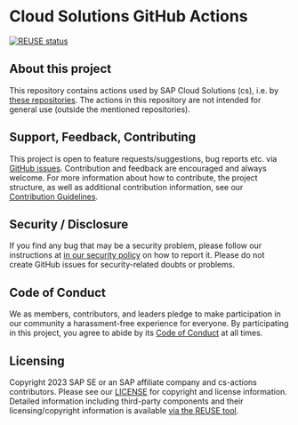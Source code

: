 # Cloud Solutions GitHub Actions 

[![REUSE status](https://api.reuse.software/badge/github.com/SAP/cs-actions)](https://api.reuse.software/info/github.com/SAP/cs-actions)

## About this project

This repository contains actions used by SAP Cloud Solutions (cs), i.e. by [these repositories](https://github.com/search?q=topic%3Asap-cns+org%3ASAP&type=repositories). The actions in this repository are not intended for general use (outside the mentioned repositories).

## Support, Feedback, Contributing

This project is open to feature requests/suggestions, bug reports etc. via [GitHub issues](https://github.com/SAP/cs-actions/issues). Contribution and feedback are encouraged and always welcome. For more information about how to contribute, the project structure, as well as additional contribution information, see our [Contribution Guidelines](CONTRIBUTING.md).

## Security / Disclosure
If you find any bug that may be a security problem, please follow our instructions at [in our security policy](https://github.com/SAP/cs-actions/security/policy) on how to report it. Please do not create GitHub issues for security-related doubts or problems.

## Code of Conduct

We as members, contributors, and leaders pledge to make participation in our community a harassment-free experience for everyone. By participating in this project, you agree to abide by its [Code of Conduct](https://github.com/SAP/.github/blob/main/CODE_OF_CONDUCT.md) at all times.

## Licensing

Copyright 2023 SAP SE or an SAP affiliate company and cs-actions contributors. Please see our [LICENSE](LICENSE) for copyright and license information. Detailed information including third-party components and their licensing/copyright information is available [via the REUSE tool](https://api.reuse.software/info/github.com/SAP/cs-actions).
